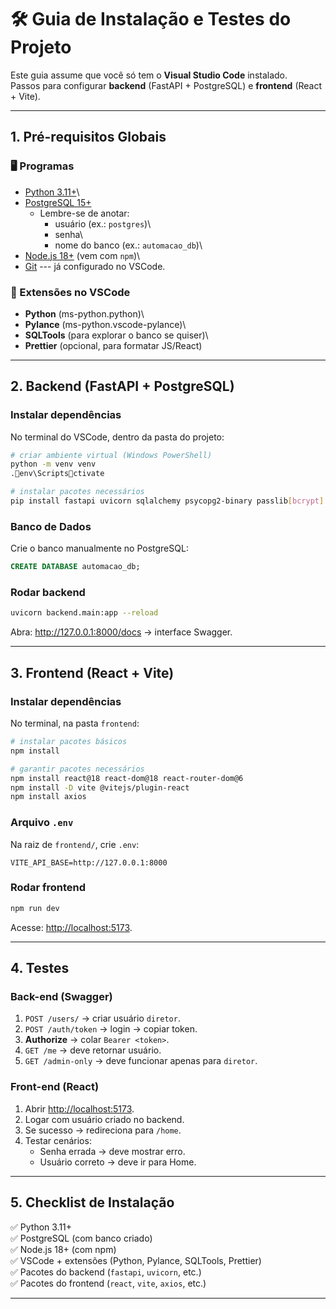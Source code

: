 # 🛠️ Guia de Instalação e Testes do Projeto

Este guia assume que você só tem o **Visual Studio Code** instalado.\
Passos para configurar **backend** (FastAPI + PostgreSQL) e **frontend**
(React + Vite).

------------------------------------------------------------------------

## 1. Pré-requisitos Globais

### 🖥️ Programas

-   [Python 3.11+](https://www.python.org/downloads/)\
-   [PostgreSQL 15+](https://www.postgresql.org/download/)
    -   Lembre-se de anotar:
        -   usuário (ex.: `postgres`)\
        -   senha\
        -   nome do banco (ex.: `automacao_db`)\
-   [Node.js 18+](https://nodejs.org/) (vem com `npm`)\
-   [Git](https://git-scm.com/) --- já configurado no VSCode.

### 🔧 Extensões no VSCode

-   **Python** (ms-python.python)\
-   **Pylance** (ms-python.vscode-pylance)\
-   **SQLTools** (para explorar o banco se quiser)\
-   **Prettier** (opcional, para formatar JS/React)

------------------------------------------------------------------------

## 2. Backend (FastAPI + PostgreSQL)

### Instalar dependências

No terminal do VSCode, dentro da pasta do projeto:

``` bash
# criar ambiente virtual (Windows PowerShell)
python -m venv venv
.env\Scriptsctivate

# instalar pacotes necessários
pip install fastapi uvicorn sqlalchemy psycopg2-binary passlib[bcrypt] python-jose
```

### Banco de Dados

Crie o banco manualmente no PostgreSQL:

``` sql
CREATE DATABASE automacao_db;
```

### Rodar backend

``` bash
uvicorn backend.main:app --reload
```

Abra: <http://127.0.0.1:8000/docs> → interface Swagger.

------------------------------------------------------------------------

## 3. Frontend (React + Vite)

### Instalar dependências

No terminal, na pasta `frontend`:

``` bash
# instalar pacotes básicos
npm install

# garantir pacotes necessários
npm install react@18 react-dom@18 react-router-dom@6
npm install -D vite @vitejs/plugin-react
npm install axios
```

### Arquivo `.env`

Na raiz de `frontend/`, crie `.env`:

    VITE_API_BASE=http://127.0.0.1:8000

### Rodar frontend

``` bash
npm run dev
```

Acesse: <http://localhost:5173>.

------------------------------------------------------------------------

## 4. Testes

### Back-end (Swagger)

1.  `POST /users/` → criar usuário `diretor`.
2.  `POST /auth/token` → login → copiar token.
3.  **Authorize** → colar `Bearer <token>`.
4.  `GET /me` → deve retornar usuário.
5.  `GET /admin-only` → deve funcionar apenas para `diretor`.

### Front-end (React)

1.  Abrir <http://localhost:5173>.
2.  Logar com usuário criado no backend.
3.  Se sucesso → redireciona para `/home`.
4.  Testar cenários:
    -   Senha errada → deve mostrar erro.
    -   Usuário correto → deve ir para Home.

------------------------------------------------------------------------

## 5. Checklist de Instalação

✅ Python 3.11+\
✅ PostgreSQL (com banco criado)\
✅ Node.js 18+ (com npm)\
✅ VSCode + extensões (Python, Pylance, SQLTools, Prettier)\
✅ Pacotes do backend (`fastapi`, `uvicorn`, etc.)\
✅ Pacotes do frontend (`react`, `vite`, `axios`, etc.)

------------------------------------------------------------------------
